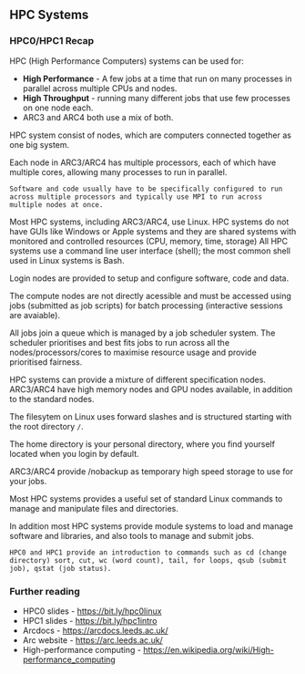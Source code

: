 ## HPC Systems

### HPC0/HPC1 Recap

HPC (High Performance Computers) systems can be used for:

* **High Performance** - A few jobs at a time that run on many processes in parallel across multiple CPUs and nodes.
* **High Throughput** - running many different jobs that use few processes on one node each.
* ARC3 and ARC4 both use a mix of both.

HPC system consist of nodes, which are computers connected together as one big system.

Each node in ARC3/ARC4 has multiple processors, each of which have multiple cores, allowing many processes to run in parallel.

```{note}
Software and code usually have to be specifically configured to run across multiple processors and typically use MPI to run across multiple nodes at once.
```

Most HPC systems, including ARC3/ARC4, use Linux.
HPC systems do not have GUIs like Windows or Apple systems and they are shared systems with monitored and controlled resources (CPU, memory, time, storage)
All HPC systems use a command line user interface (shell); the most common shell used in Linux systems is Bash.

Login nodes are provided to setup and configure software, code and data.

The compute nodes are not directly acessible and must be accessed using jobs (submitted as job scripts) for batch processing (interactive sessions are avaiable).

All jobs join a queue which is managed by a job scheduler system. The scheduler prioritises and best fits jobs  to run across all the nodes/processors/cores to maximise resource usage and provide prioritised fairness.

HPC systems can provide a mixture of different specification nodes. ARC3/ARC4 have high memory nodes and GPU nodes available, in addition to the standard nodes.

The filesytem on Linux uses forward slashes and is structured starting with the root directory `/`.

The home directory is your personal directory, where you find yourself located when you login by default.

ARC3/ARC4 provide /nobackup as temporary high speed storage to use for your jobs.

Most HPC systems provides a useful set of standard Linux commands to manage and manipulate files and directories.

In addition most HPC systems provide module systems to load and manage software and libraries, and also tools to manage and submit jobs.

```{note}
HPC0 and HPC1 provide an introduction to commands such as cd (change directory) sort, cut, wc (word count), tail, for loops, qsub (submit job), qstat (job status).
```

### Further reading

* HPC0 slides - <https://bit.ly/hpc0linux>
* HPC1 slides - <https://bit.ly/hpc1intro>
* Arcdocs - <https://arcdocs.leeds.ac.uk/>
* Arc website - <https://arc.leeds.ac.uk/>
* High-performance computing - <https://en.wikipedia.org/wiki/High-performance_computing>